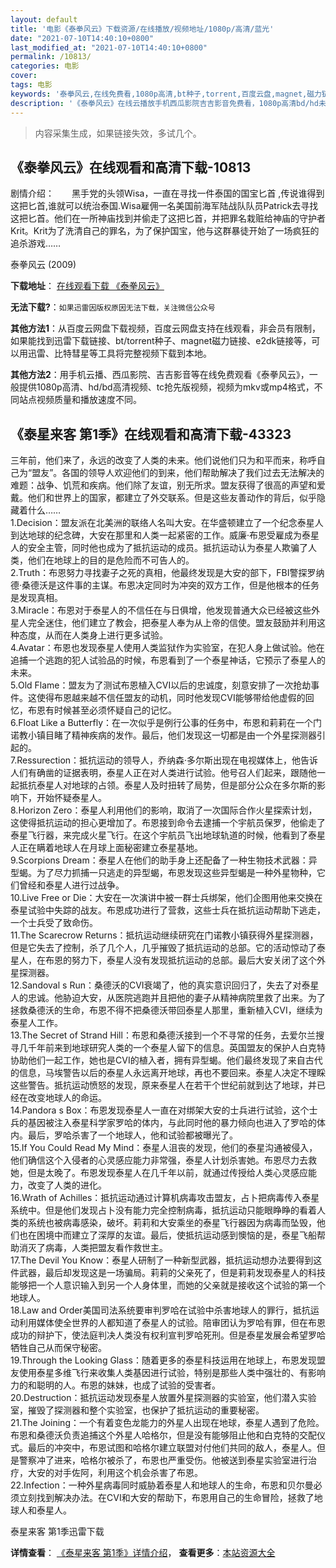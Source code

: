 ```yaml
---
layout: default
title: '电影《泰拳风云》下载资源/在线播放/视频地址/1080p/高清/蓝光'
date: "2021-07-10T14:40:10+0800"
last_modified_at: "2021-07-10T14:40:10+0800"
permalink: /10813/
categories: 电影
cover:
tags: 电影
keywords: '泰拳风云,在线免费看,1080p高清,bt种子,torrent,百度云盘,magnet,磁力链,迅雷下载资源'
description: '《泰拳风云》在线云播放手机西瓜影院吉吉影音免费看，1080p高清bd/hd未删减完整版和tc抢先枪版，mkv/mp4格式，附带bt/torrent种子、magnet/磁力链、百度云盘、网盘资源迅雷下载链接'
---
```


>内容采集生成，如果链接失效，多试几个。


## 《泰拳风云》在线观看和高清下载-10813

剧情介绍：　　黑手党的头领Wisa，一直在寻找一件泰国的国宝匕首 ,传说谁得到这把匕首,谁就可以统治泰国.Wisa雇佣一名美国前海军陆战队队员Patrick去寻找这把匕首。他们在一所神庙找到并偷走了这把匕首，并把罪名栽赃给神庙的守护者Krit。Krit为了洗清自己的罪名，为了保护国宝，他与这群暴徒开始了一场疯狂的追杀游戏……


泰拳风云 (2009)

**下载地址**： [在线观看下载 《泰拳风云》](https://www.btbtdy.me/btdy/dy8135.html) 


**无法下载?**：`如果迅雷因版权原因无法下载，关注微信公众号 `

**其他方法1**：从百度云网盘下载视频，百度云网盘支持在线观看，非会员有限制，如果能找到迅雷下载链接、bt/torrent种子、magnet磁力链接、e2dk链接等，可以用迅雷、比特彗星等工具将完整视频下载到本地。

**其他方法2**：用手机云播、西瓜影院、吉吉影音等在线免费观看《泰拳风云》，一般提供1080p高清、hd/bd高清视频、tc抢先版视频，视频为mkv或mp4格式，不同站点视频质量和播放速度不同。


## 《泰星来客 第1季》在线观看和高清下载-43323

三年前，他们来了，永远的改变了人类的未来。他们说他们只为和平而来，称呼自己为“盟友”。各国的领导人欢迎他们的到来，他们帮助解决了我们过去无法解决的难题：战争、饥荒和疾病。他们除了友谊，别无所求。盟友获得了很高的声望和爱戴。他们和世界上的国家，都建立了外交联系。但是这些友善动作的背后，似乎隐藏着什么……<br />1.Decision：盟友派在北美洲的联络人名叫大安。在华盛顿建立了一个纪念泰星人到达地球的纪念碑，大安在那里和人类一起紧密的工作。威廉·布恩受雇成为泰星人的安全主管，同时他也成为了抵抗运动的成员。抵抗运动认为泰星人欺骗了人类，他们在地球上的目的是危险而不可告人的。<br />2.Truth：布恩努力寻找妻子之死的真相，他最终发现是大安的部下，FBI警探罗纳德·桑德沃是这件事的主谋。布恩决定同时为冲突的双方工作，但是他根本的任务是发现真相。<br />3.Miracle：布恩对于泰星人的不信任在与日俱增，他发现普通大众已经被这些外星人完全迷住，他们建立了教会，把泰星人奉为从上帝的信使。盟友鼓励并利用这种态度，从而在人类身上进行更多试验。<br />4.Avatar：布恩也发现泰星人使用人类监狱作为实验室，在犯人身上做试验。他在追捕一个逃跑的犯人试验品的时候，布恩看到了一个泰星神话，它预示了泰星人的未来。<br />5.Old Flame：盟友为了测试布恩植入CVI以后的忠诚度，刻意安排了一次抢劫事件。这使得布恩越来越不信任盟友的动机，同时他发现CVI能够带给他虚假的回忆，布恩有时候甚至必须怀疑自己的记忆。<br />6.Float Like a Butterfly：在一次似乎是例行公事的任务中，布恩和莉莉在一个门诺教小镇目睹了精神疾病的发作。最后，他们发现这一切都是由一个外星探测器引起的。<br />7.Ressurection：抵抗运动的领导人，乔纳森·多尔斯出现在电视媒体上，他告诉人们有确凿的证据表明，泰星人正在对人类进行试验。他号召人们起来，跟随他一起抵抗泰星人对地球的占领。泰星人及时扭转了局势，但是部分公众在多尔斯的影响下，开始怀疑泰星人。<br />8.Horizon Zero：泰星人利用他们的影响，取消了一次国际合作火星探索计划，这使得抵抗运动的担心更增加了。布恩接到命令去逮捕一个宇航员保罗，他偷走了泰星飞行器，来完成火星飞行。在这个宇航员飞出地球轨道的时候，他看到了泰星人正在瞒着地球人在月球上面秘密建立泰星基地。<br />9.Scorpions Dream：泰星人在他们的助手身上还配备了一种生物技术武器：异型蝎。为了尽力抓捕一只逃走的异型蝎，布恩发现这些异型蝎是一种外星物种，它们曾经和泰星人进行过战争。<br />10.Live Free or Die：大安在一次演讲中被一群士兵绑架，他们企图用他来交换在泰星试验中失踪的战友。布恩成功进行了营救，这些士兵在抵抗运动帮助下逃走，一个士兵受了致命伤。<br />11.The Scarecrow Returns：抵抗运动继续研究在门诺教小镇获得外星探测器，但是它失去了控制，杀了几个人，几乎摧毁了抵抗运动的总部。它的活动惊动了泰星人，在布恩的努力下，泰星人没有发现抵抗运动的总部。最后大安关闭了这个外星探测器。<br />12.Sandoval s Run：桑德沃的CVI衰竭了，他的真实意识回归了，失去了对泰星人的忠诚。他胁迫大安，从医院逃跑并且把他的妻子从精神病院里救了出来。为了拯救桑德沃的生命，布恩不得不把桑德沃带回泰星人那里，重新植入CVI，继续为泰星人工作。<br />13.The Secret of Strand Hill：布恩和桑德沃接到一个不寻常的任务，去爱尔兰搜寻几千年前来到地球研究人类的一个泰星人留下的信息。英国盟友的保护人白克特协助他们一起工作，她也是CVI的植入者，拥有异型蝎。他们最终发现了来自古代的信息，马埃警告以后的泰星人永远离开地球，再也不要回来。泰星人决定不理睬这些警告。抵抗运动愤怒的发现，原来泰星人在若干个世纪前就到达了地球，并已经在改变地球人的命运。<br />14.Pandora s Box：布恩发现泰星人一直在对绑架大安的士兵进行试验，这个士兵的基因被注入泰星科学家罗哈的体内，与此同时他的暴力倾向也进入了罗哈的体内。最后，罗哈杀害了一个地球人，他和试验都被曝光了。<br />15.If You Could Read My Mind：泰星人沮丧的发现，他们的泰星沟通被侵入，他们确信这个入侵者的心灵感应能力非常强，泰星人计划杀害她。布恩尽力去救她，但是太晚了。布恩发现泰星人在几千年以前，就通过传授给人类心灵感应能力，改变了人类的进化。<br />16.Wrath of Achilles：抵抗运动通过计算机病毒攻击盟友，占卜把病毒传入泰星系统中。但是他们发现占卜没有能力完全控制病毒，抵抗运动只能眼睁睁的看着人类的系统也被病毒感染，破坏。莉莉和大安乘坐的泰星飞行器因为病毒而坠毁，他们也在困境中而建立了深厚的友谊。最后，使抵抗运动感到懊恼的是，泰星飞船帮助消灭了病毒，人类把盟友看作救世主。<br />17.The Devil You Know：泰星人研制了一种新型武器，抵抗运动想办法要得到这件武器，最后却发现这是一场骗局。莉莉的父亲死了，但是莉莉发现泰星人的科技能够把一个人意识输入到另一个人身体里，而她的父亲就是接收这个试验的第一个地球人。<br />18.Law and Order美国司法系统要审判罗哈在试验中杀害地球人的罪行，抵抗运动利用媒体使全世界的人都知道了泰星人的试验。陪审团认为罗哈有罪，但在布恩成功的辩护下，使法庭判决人类没有权利宣判罗哈死刑。但是泰星发展会希望罗哈牺牲自己从而保守秘密。<br />19.Through the Looking Glass：随着更多的泰星科技运用在地球上，布恩发现盟友使用泰星多维飞行来收集人类基因进行试验，特别是那些人类中强壮的、有影响力的和聪明的人。布恩的妹妹，也成了试验的受害者。<br />20.Destruction：抵抗运动发现泰星人放置外星探测器的实验室，他们潜入实验室，摧毁了探测器和整个实验室，也保护了抵抗运动的重要秘密。<br />21.The Joining：一个有着变色龙能力的外星人出现在地球，泰星人遇到了危险。布恩和桑德沃负责追捕这个外星人哈格尔，但是没有能够阻止他和白克特的交配仪式。最后的冲突中，布恩试图和哈格尔建立联盟对付他们共同的敌人，泰星人。但是警察冲了进来，哈格尔被杀了，布恩也严重受伤。他被送到泰星实验室进行治疗，大安的对手佐阿，利用这个机会杀害了布恩。<br />22.Infection：一种外星病毒同时威胁着泰星人和地球人的生命，布恩和贝尔曼必须立刻找到解决办法。在CVI和大安的帮助下，布恩用自己的生命冒险，拯救了地球人和泰星人。


泰星来客 第1季迅雷下载

**详情查看**： [《泰星来客 第1季》详情介绍](/movie/43323/)， **查看更多**：[本站资源大全](/movie/t/all/)

